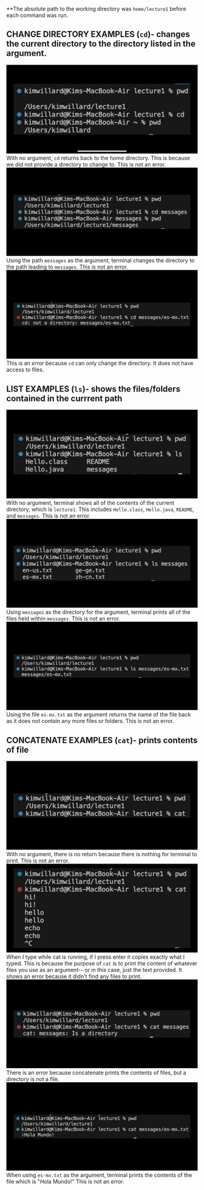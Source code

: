 **The absolute path to the working directory was `home/lecture1` before each command was run.
## CHANGE DIRECTORY EXAMPLES (`cd`)- changes the current directory to the directory listed in the argument.
![cd_nocommands](IMG_3411.png)
With no argument, `cd` returns back to the home directory. This is because we did not provide a directory to change to. This is not an error. 
![cd_directory](IMG_3412.png)
Using the path `messages` as the argument, terminal changes the directory to the path leading to `messages`. This is not an error.
![cd_file](IMG_3413.png)
This is an *error* because `cd` can only change the directory. It does not have access to files.

## LIST EXAMPLES (`ls`)- shows the files/folders contained in the currrent path
![ls_nocommands](IMG_3414.png)
With no argument, terminal shows all of the contents of the current directory, which is `lecture1`. This includes `Hello.class`, `Hello.java`, `README`, and `messages`. This is not an error.
![ls_directory](IMG_3415.png)
Using `messages` as the directory for the argument, terminal prints all of the files held within `messages`. This is not an error.
![ls_file](IMG_3416.png)
Using the file `es-mx.txt` as the argument returns the name of the file back as it does not contain any more files or folders. This is not an error.

## CONCATENATE EXAMPLES (`cat`)- prints contents of file
![cat_nocommands](IMG_3417.png)
With no argument, there is no return because there is nothing for terminal to print. This is not an error.
![cat_nocommands_withText](IMG_3636.png)
When I type while cat is running, if I press enter it copies exactly what I typed. This is because the purpose of `cat` is to print the content of whatever files you use as an argument-- or in this case, just the text provided. It shows an error because it didn't find any files to print.
![cat_directory](IMG_3418.png)
There is an *error* because concatenate prints the contents of files, but a directory is not a file.
![cat_file](IMG_3419.png)
When using `es-mx.txt` as the argument, terminal prints the contents of the file which is "Hola Mundo!" This is not an error.
